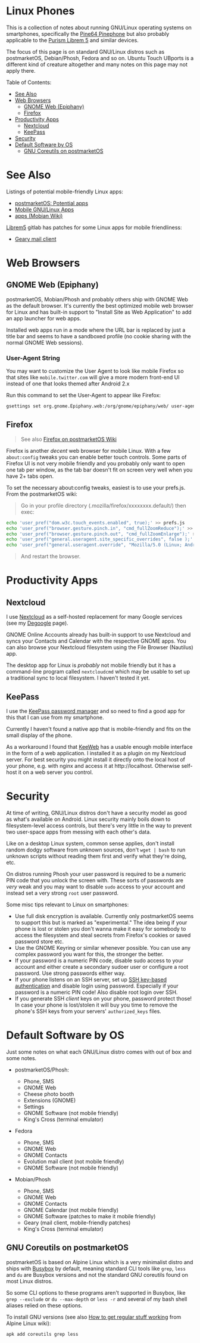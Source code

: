 # Linux Phones

This is a collection of notes about running GNU/Linux operating systems on
smartphones, specifically the [Pine64 Pinephone](https://www.pine64.org/pinephone/)
but also probably applicable to the [Purism Librem 5](https://puri.sm/products/librem-5/)
and similar devices.

The focus of this page is on standard GNU/Linux distros such as postmarketOS,
Debian/Phosh, Fedora and so on. Ubuntu Touch UBports is a different kind of
creature altogether and many notes on this page may not apply there.

Table of Contents:

* [See Also](#see-also)
* [Web Browsers](#web-browsers)
    * [GNOME Web (Epiphany)](#gnome-web-epiphany)
    * [Firefox](#firefox)
* [Productivity Apps](#productivity-apps)
    * [Nextcloud](#nextcloud)
    * [KeePass](#keepass)
* [Security](#security)
* [Default Software by OS](#default-software-by-os)
    * [GNU Coreutils on postmarketOS](#gnu-coreutils-on-postmarketos)

# See Also

Listings of potential mobile-friendly Linux apps:

* [postmarketOS: Potential apps](https://wiki.postmarketos.org/wiki/Potential_apps)
* [Mobile GNU/Linux Apps](https://mglapps.frama.io/)
* [apps (Mobian Wiki)](https://wiki.mobian-project.org/doku.php?id=apps)

[Librem5](https://source.puri.sm/Librem5) gitlab has patches for some Linux
apps for mobile friendliness:

* [Geary mail client](https://source.puri.sm/Librem5/geary)

# Web Browsers

## GNOME Web (Epiphany)

postmarketOS, Mobian/Phosh and probably others ship with GNOME Web as the
default browser. It's currently the best optimized mobile web browser for
Linux and has built-in support to "Install Site as Web Application" to add
an app launcher for web apps.

Installed web apps run in a mode where the URL bar is replaced by just a
title bar and seems to have a sandboxed profile (no cookie sharing with the
normal GNOME Web sessions).

### User-Agent String

You may want to customize the User Agent to look like mobile Firefox so
that sites like `mobile.twitter.com` will give a more modern front-end UI
instead of one that looks themed after Android 2.x

Run this command to set the User-Agent to appear like Firefox:

```bash
gsettings set org.gnome.Epiphany.web:/org/gnome/epiphany/web/ user-agent "Mozilla/5.0 (Linux; Android 5.1.1; Nexus 5 Build/LMY48B; wv) AppleWebKit/537.36 (KHTML, like Gecko) Version/4.0 Chrome/43.0.2357.65 Safari/537.361"
```

## Firefox

> See also [Firefox on postmarketOS Wiki](https://wiki.postmarketos.org/wiki/Firefox)

Firefox is another _decent_ web browser for mobile Linux. With a few `about:config`
tweaks you can enable better touch controls. Some parts of Firefox UI is not very
mobile friendly and you probably only want to open one tab per window, as the tab
bar doesn't fit on screen very well when you have 2+ tabs open.

To set the necessary about:config tweaks, easiest is to use your prefs.js.
From the postmarketOS wiki:

> Go in your profile directory (.mozilla/firefox/xxxxxxxx.default/) then exec:

```bash
echo 'user_pref("dom.w3c.touch_events.enabled", true);' >> prefs.js
echo 'user_pref("browser.gesture.pinch.in", "cmd_fullZoomReduce");' >> prefs.js
echo 'user_pref("browser.gesture.pinch.out", "cmd_fullZoomEnlarge");' >> prefs.js
echo 'user_pref("general.useragent.site_specific_overrides", false );' >> prefs.js
echo 'user_pref("general.useragent.override", "Mozilla/5.0 (Linux; Android 5.1.1; Nexus 5 Build/LMY48B; wv) AppleWebKit/537.36 (KHTML, like Gecko) Version/4.0 Chrome/43.0.2357.65 Safari/537.361");' >> prefs.js
```

> And restart the browser.

# Productivity Apps

## Nextcloud

I use [Nextcloud](https://nextcloud.com/) as a self-hosted replacement for many
Google services (see my [Degoogle](/wiki/Degoogle) page).

GNOME Online Accounts already has built-in support to use Nextcloud and syncs
your Contacts and Calendar with the respective GNOME apps. You can also browse
your Nextcloud filesystem using the File Browser (Nautilus) app.

The desktop app for Linux is _probably_ not mobile friendly but it has a
command-line program called `nextcloudcmd` which may be usable to set up a
traditional sync to local filesystem. I haven't tested it yet.

## KeePass

I use the [KeePass password manager](https://keepass.info/) and so need to find a
good app for this that I can use from my smartphone.

Currently I haven't found a native app that is mobile-friendly and fits on the
small display of the phone.

As a workaround I found that [KeeWeb](https://keeweb.info/) has a usable enough
mobile interface in the form of a web application. I installed it as a plugin on
my Nextcloud server. For best security you might install it directly onto the
local host of your phone, e.g. with nginx and access it at http://localhost.
Otherwise self-host it on a web server you control.

# Security

At time of writing, GNU/Linux distros don't have a security model as good as what's
available on Android. Linux security mainly boils down to filesystem-level access
controls, but there's very little in the way to prevent two user-space apps from
messing with each other's data.

Like on a desktop Linux system, common sense applies, don't install random dodgy
software from unknown sources, don't `wget | bash` to run unknown scripts without
reading them first and verify what they're doing, etc.

On distros running Phosh your user password is required to be a numeric PIN code
that you unlock the screen with. These sorts of passwords are _very_ weak and
you may want to disable `sudo` access to your account and instead set a very
strong `root` user password.

Some misc tips relevant to Linux on smartphones:

* Use full disk encryption is available. Currently only postmarketOS seems to
  support this but is marked as "experimental." The idea being if your phone is
  lost or stolen you don't wanna make it easy for somebody to access the
  filesystem and steal secrets from Firefox's cookies or saved password store etc.
* Use the GNOME Keyring or similar whenever possible. You can use any complex
  password you want for this, the stronger the better.
* If your password is a numeric PIN code, disable sudo access to your account and
  either create a secondary sudoer user or configure a root password. Use strong
  passwords either way.
* If your phone listens on an SSH server, set up [SSH key-based authentication](https://www.ssh.com/ssh/key/)
  and disable login using password. Especially if your password is a numeric PIN
  code! Also disable root login over SSH.
* If you generate SSH _client_ keys on your phone, password protect those! In
  case your phone is lost/stolen it will buy you time to remove the phone's SSH
  keys from your servers' `authorized_keys` files.

# Default Software by OS

Just some notes on what each GNU/Linux distro comes with out of box and some
notes.

* postmarketOS/Phosh:
  * Phone, SMS
  * GNOME Web
  * Cheese photo booth
  * Extensions (GNOME)
  * Settings
  * GNOME Software (not mobile friendly)
  * King's Cross (terminal emulator)

* Fedora
  * Phone, SMS
  * GNOME Web
  * GNOME Contacts
  * Evolution mail client (not mobile friendly)
  * GNOME Software (not mobile friendly)

* Mobian/Phosh
  * Phone, SMS
  * GNOME Web
  * GNOME Contacts
  * GNOME Calendar (not mobile friendly)
  * GNOME Software (patches to make it mobile friendly)
  * Geary (mail client, mobile-friendly patches)
  * King's Cross (terminal emulator)

## GNU Coreutils on postmarketOS

postmarketOS is based on Alpine Linux which is a very minimalist distro and
ships with [Busybox](https://www.busybox.net/) by default, meaning standard
CLI tools like `grep`, `less` and `du` are Busybox versions and not the standard
GNU coreutils found on most Linux distros.

So some CLI options to these programs aren't supported in Busybox, like
`grep --exclude` or `du --max-depth` or `less -r` and several of my bash shell
aliases relied on these options.

To install GNU versions (see also [How to get regular stuff working](https://wiki.alpinelinux.org/wiki/How_to_get_regular_stuff_working)
from Alpine Linux wiki):

```bash
apk add coreutils grep less
```

